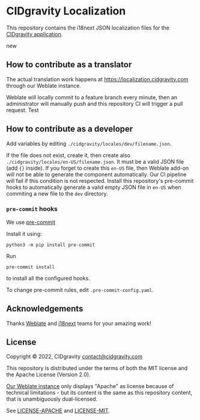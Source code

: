 # CIDgravity Localization

This repository contains the i18next JSON localization files for the [CIDgravity application](https://app.cidgravity.com).

new
## How to contribute as a translator

The actual translation work happens at https://localization.cidgravity.com through our Weblate instance.

Weblate will locally commit to a feature branch every minute, then an administrator will manually push and this repository CI will trigger a pull request.
Test

## How to contribute as a developer

Add variables by editing `./cidgravity/locales/dev/filename.json`.

If the file does not exist, create it, then create also `./cidgravity/locales/en-US/filename.json`. It must be a valid JSON file (add `{}` inside).
If you forget to create this `en-US` file, then Weblate add-on will not be able to generate the component automatically.
Our CI pipeline will fail if this condition is not respected. Install this repository's pre-commit hooks to automatically generate a valid empty JSON file in `en-US` when commiting a new file to the `dev` directory.

### `pre-commit` hooks

We use [pre-commit](https://pre-commit.com/#intro)

Install it using:

```
python3 -m pip install pre-commit
```

Run

```
pre-commit install
```

to install all the configured hooks.

To change pre-commit rules, edit `.pre-commit-config.yaml`.

## Acknowledgements

Thanks [Weblate](https://weblate.org/en/) and [i18next](https://www.i18next.com/) teams for your amazing work!

## License

Copyright © 2022, CIDgravity <contact@cidgravity.com>

This repository is distributed under the terms of both the MIT license and the Apache License (Version 2.0).

[Our Weblate instance](https://localization.cidgravity.com) only displays "Apache" as license because of technical limitations - but its content is the same as this repository content, that is unambiguously dual-licensed.

See [LICENSE-APACHE](./LICENSE-APACHE) and [LICENSE-MIT](./LICENSE-MIT).
